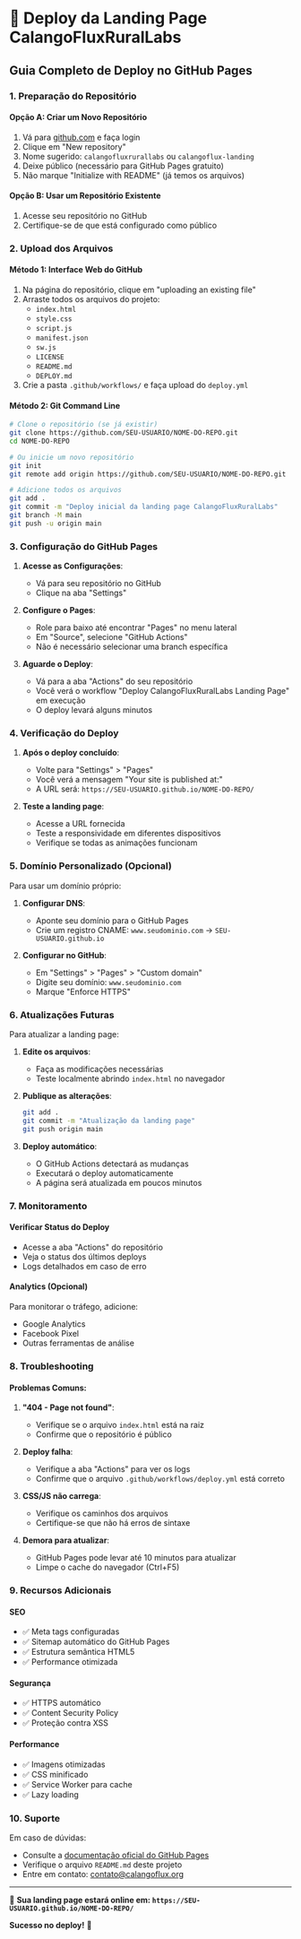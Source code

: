 # 🚀 Deploy da Landing Page CalangoFluxRuralLabs

## Guia Completo de Deploy no GitHub Pages

### 1. Preparação do Repositório

#### Opção A: Criar um Novo Repositório
1. Vá para [github.com](https://github.com) e faça login
2. Clique em "New repository"
3. Nome sugerido: `calangofluxrurallabs` ou `calangoflux-landing`
4. Deixe público (necessário para GitHub Pages gratuito)
5. Não marque "Initialize with README" (já temos os arquivos)

#### Opção B: Usar um Repositório Existente
1. Acesse seu repositório no GitHub
2. Certifique-se de que está configurado como público

### 2. Upload dos Arquivos

#### Método 1: Interface Web do GitHub
1. Na página do repositório, clique em "uploading an existing file"
2. Arraste todos os arquivos do projeto:
   - `index.html`
   - `style.css`
   - `script.js`
   - `manifest.json`
   - `sw.js`
   - `LICENSE`
   - `README.md`
   - `DEPLOY.md`
3. Crie a pasta `.github/workflows/` e faça upload do `deploy.yml`

#### Método 2: Git Command Line
```bash
# Clone o repositório (se já existir)
git clone https://github.com/SEU-USUARIO/NOME-DO-REPO.git
cd NOME-DO-REPO

# Ou inicie um novo repositório
git init
git remote add origin https://github.com/SEU-USUARIO/NOME-DO-REPO.git

# Adicione todos os arquivos
git add .
git commit -m "Deploy inicial da landing page CalangoFluxRuralLabs"
git branch -M main
git push -u origin main
```

### 3. Configuração do GitHub Pages

1. **Acesse as Configurações**:
   - Vá para seu repositório no GitHub
   - Clique na aba "Settings"

2. **Configure o Pages**:
   - Role para baixo até encontrar "Pages" no menu lateral
   - Em "Source", selecione "GitHub Actions"
   - Não é necessário selecionar uma branch específica

3. **Aguarde o Deploy**:
   - Vá para a aba "Actions" do seu repositório
   - Você verá o workflow "Deploy CalangoFluxRuralLabs Landing Page" em execução
   - O deploy levará alguns minutos

### 4. Verificação do Deploy

1. **Após o deploy concluído**:
   - Volte para "Settings" > "Pages"
   - Você verá a mensagem "Your site is published at:"
   - A URL será: `https://SEU-USUARIO.github.io/NOME-DO-REPO/`

2. **Teste a landing page**:
   - Acesse a URL fornecida
   - Teste a responsividade em diferentes dispositivos
   - Verifique se todas as animações funcionam

### 5. Domínio Personalizado (Opcional)

Para usar um domínio próprio:

1. **Configurar DNS**:
   - Aponte seu domínio para o GitHub Pages
   - Crie um registro CNAME: `www.seudominio.com` → `SEU-USUARIO.github.io`

2. **Configurar no GitHub**:
   - Em "Settings" > "Pages" > "Custom domain"
   - Digite seu domínio: `www.seudominio.com`
   - Marque "Enforce HTTPS"

### 6. Atualizações Futuras

Para atualizar a landing page:

1. **Edite os arquivos**:
   - Faça as modificações necessárias
   - Teste localmente abrindo `index.html` no navegador

2. **Publique as alterações**:
   ```bash
   git add .
   git commit -m "Atualização da landing page"
   git push origin main
   ```

3. **Deploy automático**:
   - O GitHub Actions detectará as mudanças
   - Executará o deploy automaticamente
   - A página será atualizada em poucos minutos

### 7. Monitoramento

#### Verificar Status do Deploy
- Acesse a aba "Actions" do repositório
- Veja o status dos últimos deploys
- Logs detalhados em caso de erro

#### Analytics (Opcional)
Para monitorar o tráfego, adicione:
- Google Analytics
- Facebook Pixel
- Outras ferramentas de análise

### 8. Troubleshooting

#### Problemas Comuns:

1. **"404 - Page not found"**:
   - Verifique se o arquivo `index.html` está na raiz
   - Confirme que o repositório é público

2. **Deploy falha**:
   - Verifique a aba "Actions" para ver os logs
   - Confirme que o arquivo `.github/workflows/deploy.yml` está correto

3. **CSS/JS não carrega**:
   - Verifique os caminhos dos arquivos
   - Certifique-se que não há erros de sintaxe

4. **Demora para atualizar**:
   - GitHub Pages pode levar até 10 minutos para atualizar
   - Limpe o cache do navegador (Ctrl+F5)

### 9. Recursos Adicionais

#### SEO
- ✅ Meta tags configuradas
- ✅ Sitemap automático do GitHub Pages
- ✅ Estrutura semântica HTML5
- ✅ Performance otimizada

#### Segurança
- ✅ HTTPS automático
- ✅ Content Security Policy
- ✅ Proteção contra XSS

#### Performance
- ✅ Imagens otimizadas
- ✅ CSS minificado
- ✅ Service Worker para cache
- ✅ Lazy loading

### 10. Suporte

Em caso de dúvidas:
- Consulte a [documentação oficial do GitHub Pages](https://docs.github.com/en/pages)
- Verifique o arquivo `README.md` deste projeto
- Entre em contato: contato@calangoflux.org

---

🌟 **Sua landing page estará online em: `https://SEU-USUARIO.github.io/NOME-DO-REPO/`**

**Sucesso no deploy!** 🎉